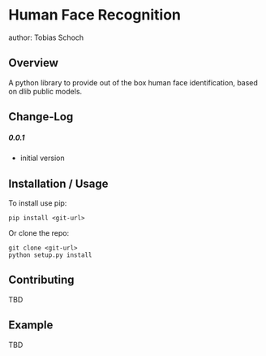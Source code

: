 Human Face Recognition
===============================
author: Tobias Schoch

Overview
--------

A python library to provide out of the box human face identification, based on dlib public models.


Change-Log
----------
##### 0.0.1
* initial version


Installation / Usage
--------------------

To install use pip:

    pip install <git-url>


Or clone the repo:

    git clone <git-url>
    python setup.py install
    
Contributing
------------

TBD

Example
-------

TBD